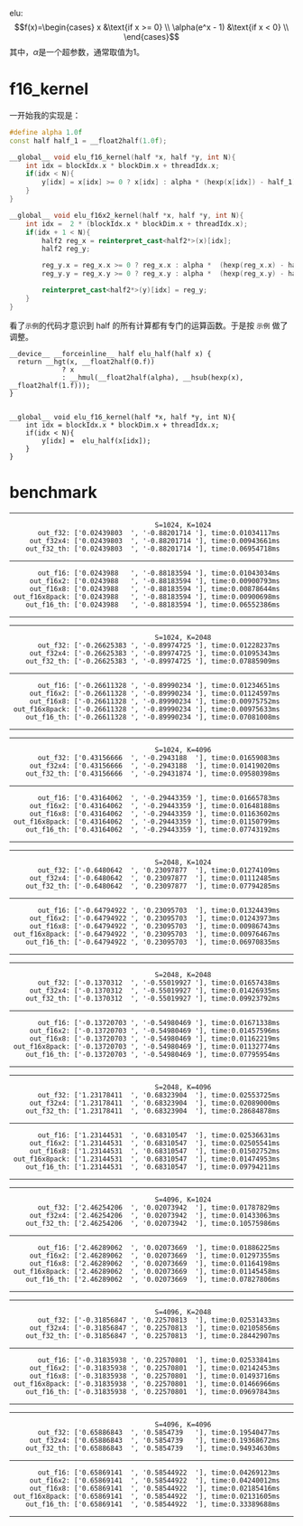 elu:
$$f(x)=\begin{cases}
x &\text{if x >=  0} \\
\alpha(e^x - 1) &\text{if x < 0} \\
\end{cases}$$
其中，$\alpha$是一个超参数，通常取值为1。


# f16_kernel
一开始我的实现是：
```C++
#define alpha 1.0f
const half half_1 = __float2half(1.0f);

__global__ void elu_f16_kernel(half *x, half *y, int N){
    int idx = blockIdx.x * blockDim.x + threadIdx.x;
    if(idx < N){
        y[idx] = x[idx] >= 0 ? x[idx] : alpha * (hexp(x[idx]) - half_1);
    }
}

__global__ void elu_f16x2_kernel(half *x, half *y, int N){
    int idx =  2 * (blockIdx.x * blockDim.x + threadIdx.x);
    if(idx + 1 < N){
        half2 reg_x = reinterpret_cast<half2*>(x)[idx];
        half2 reg_y;

        reg_y.x = reg_x.x >= 0 ? reg_x.x : alpha *  (hexp(reg_x.x) - half_1);
        reg_y.y = reg_x.y >= 0 ? reg_x.y : alpha *  (hexp(reg_x.y) - half_1);

        reinterpret_cast<half2*>(y)[idx] = reg_y;
    }
}
```
看了`示例`的代码才意识到 half 的所有计算都有专门的运算函数。于是按 `示例` 做了调整。
```
__device__ __forceinline__ half elu_half(half x) {
  return __hgt(x, __float2half(0.f))
             ? x
             : __hmul(__float2half(alpha), __hsub(hexp(x), __float2half(1.f)));
}


__global__ void elu_f16_kernel(half *x, half *y, int N){
    int idx = blockIdx.x * blockDim.x + threadIdx.x;
    if(idx < N){
        y[idx] =  elu_half(x[idx]);
    }
}
```

# benchmark
-------------------------------------------------------------------------------------
                                        S=1024, K=1024
           out_f32: ['0.02439803  ', '-0.88201714 '], time:0.01034117ms
         out_f32x4: ['0.02439803  ', '-0.88201714 '], time:0.00943661ms
        out_f32_th: ['0.02439803  ', '-0.88201714 '], time:0.06954718ms
-------------------------------------------------------------------------------------
           out_f16: ['0.0243988   ', '-0.88183594 '], time:0.01043034ms
         out_f16x2: ['0.0243988   ', '-0.88183594 '], time:0.00900793ms
         out_f16x8: ['0.0243988   ', '-0.88183594 '], time:0.00878644ms
     out_f16x8pack: ['0.0243988   ', '-0.88183594 '], time:0.00900698ms
        out_f16_th: ['0.0243988   ', '-0.88183594 '], time:0.06552386ms
-------------------------------------------------------------------------------------
-------------------------------------------------------------------------------------
                                        S=1024, K=2048
           out_f32: ['-0.26625383 ', '-0.89974725 '], time:0.01228237ms
         out_f32x4: ['-0.26625383 ', '-0.89974725 '], time:0.01095343ms
        out_f32_th: ['-0.26625383 ', '-0.89974725 '], time:0.07885909ms
-------------------------------------------------------------------------------------
           out_f16: ['-0.26611328 ', '-0.89990234 '], time:0.01234651ms
         out_f16x2: ['-0.26611328 ', '-0.89990234 '], time:0.01124597ms
         out_f16x8: ['-0.26611328 ', '-0.89990234 '], time:0.00975752ms
     out_f16x8pack: ['-0.26611328 ', '-0.89990234 '], time:0.00975633ms
        out_f16_th: ['-0.26611328 ', '-0.89990234 '], time:0.07081008ms
-------------------------------------------------------------------------------------
-------------------------------------------------------------------------------------
                                        S=1024, K=4096
           out_f32: ['0.43156666  ', '-0.2943188  '], time:0.01659083ms
         out_f32x4: ['0.43156666  ', '-0.2943188  '], time:0.01419020ms
        out_f32_th: ['0.43156666  ', '-0.29431874 '], time:0.09580398ms
-------------------------------------------------------------------------------------
           out_f16: ['0.43164062  ', '-0.29443359 '], time:0.01665783ms
         out_f16x2: ['0.43164062  ', '-0.29443359 '], time:0.01648188ms
         out_f16x8: ['0.43164062  ', '-0.29443359 '], time:0.01163602ms
     out_f16x8pack: ['0.43164062  ', '-0.29443359 '], time:0.01150799ms
        out_f16_th: ['0.43164062  ', '-0.29443359 '], time:0.07743192ms
-------------------------------------------------------------------------------------
-------------------------------------------------------------------------------------
                                        S=2048, K=1024
           out_f32: ['-0.6480642  ', '0.23097877  '], time:0.01274109ms
         out_f32x4: ['-0.6480642  ', '0.23097877  '], time:0.01112485ms
        out_f32_th: ['-0.6480642  ', '0.23097877  '], time:0.07794285ms
-------------------------------------------------------------------------------------
           out_f16: ['-0.64794922 ', '0.23095703  '], time:0.01324439ms
         out_f16x2: ['-0.64794922 ', '0.23095703  '], time:0.01243973ms
         out_f16x8: ['-0.64794922 ', '0.23095703  '], time:0.00986743ms
     out_f16x8pack: ['-0.64794922 ', '0.23095703  '], time:0.00976467ms
        out_f16_th: ['-0.64794922 ', '0.23095703  '], time:0.06970835ms
-------------------------------------------------------------------------------------
-------------------------------------------------------------------------------------
                                        S=2048, K=2048
           out_f32: ['-0.1370312  ', '-0.55019927 '], time:0.01657438ms
         out_f32x4: ['-0.1370312  ', '-0.55019927 '], time:0.01426935ms
        out_f32_th: ['-0.1370312  ', '-0.55019927 '], time:0.09923792ms
-------------------------------------------------------------------------------------
           out_f16: ['-0.13720703 ', '-0.54980469 '], time:0.01671338ms
         out_f16x2: ['-0.13720703 ', '-0.54980469 '], time:0.01457596ms
         out_f16x8: ['-0.13720703 ', '-0.54980469 '], time:0.01162219ms
     out_f16x8pack: ['-0.13720703 ', '-0.54980469 '], time:0.01132774ms
        out_f16_th: ['-0.13720703 ', '-0.54980469 '], time:0.07795954ms
-------------------------------------------------------------------------------------
-------------------------------------------------------------------------------------
                                        S=2048, K=4096
           out_f32: ['1.23178411  ', '0.68323904  '], time:0.02553725ms
         out_f32x4: ['1.23178411  ', '0.68323904  '], time:0.02089000ms
        out_f32_th: ['1.23178411  ', '0.68323904  '], time:0.28684878ms
-------------------------------------------------------------------------------------
           out_f16: ['1.23144531  ', '0.68310547  '], time:0.02536631ms
         out_f16x2: ['1.23144531  ', '0.68310547  '], time:0.02505541ms
         out_f16x8: ['1.23144531  ', '0.68310547  '], time:0.01502752ms
     out_f16x8pack: ['1.23144531  ', '0.68310547  '], time:0.01474953ms
        out_f16_th: ['1.23144531  ', '0.68310547  '], time:0.09794211ms
-------------------------------------------------------------------------------------
-------------------------------------------------------------------------------------
                                        S=4096, K=1024
           out_f32: ['2.46254206  ', '0.02073942  '], time:0.01787829ms
         out_f32x4: ['2.46254206  ', '0.02073942  '], time:0.01433063ms
        out_f32_th: ['2.46254206  ', '0.02073942  '], time:0.10575986ms
-------------------------------------------------------------------------------------
           out_f16: ['2.46289062  ', '0.02073669  '], time:0.01886225ms
         out_f16x2: ['2.46289062  ', '0.02073669  '], time:0.01297355ms
         out_f16x8: ['2.46289062  ', '0.02073669  '], time:0.01164198ms
     out_f16x8pack: ['2.46289062  ', '0.02073669  '], time:0.01145458ms
        out_f16_th: ['2.46289062  ', '0.02073669  '], time:0.07827806ms
-------------------------------------------------------------------------------------
-------------------------------------------------------------------------------------
                                        S=4096, K=2048
           out_f32: ['-0.31856847 ', '0.22570813  '], time:0.02531433ms
         out_f32x4: ['-0.31856847 ', '0.22570813  '], time:0.02105856ms
        out_f32_th: ['-0.31856847 ', '0.22570813  '], time:0.28442907ms
-------------------------------------------------------------------------------------
           out_f16: ['-0.31835938 ', '0.22570801  '], time:0.02533841ms
         out_f16x2: ['-0.31835938 ', '0.22570801  '], time:0.02142453ms
         out_f16x8: ['-0.31835938 ', '0.22570801  '], time:0.01493716ms
     out_f16x8pack: ['-0.31835938 ', '0.22570801  '], time:0.01466966ms
        out_f16_th: ['-0.31835938 ', '0.22570801  '], time:0.09697843ms
-------------------------------------------------------------------------------------
-------------------------------------------------------------------------------------
                                        S=4096, K=4096
           out_f32: ['0.65886843  ', '0.5854739   '], time:0.19540477ms
         out_f32x4: ['0.65886843  ', '0.5854739   '], time:0.19368672ms
        out_f32_th: ['0.65886843  ', '0.5854739   '], time:0.94934630ms
-------------------------------------------------------------------------------------
           out_f16: ['0.65869141  ', '0.58544922  '], time:0.04269123ms
         out_f16x2: ['0.65869141  ', '0.58544922  '], time:0.04240012ms
         out_f16x8: ['0.65869141  ', '0.58544922  '], time:0.02185416ms
     out_f16x8pack: ['0.65869141  ', '0.58544922  '], time:0.02131605ms
        out_f16_th: ['0.65869141  ', '0.58544922  '], time:0.33389688ms
-------------------------------------------------------------------------------------